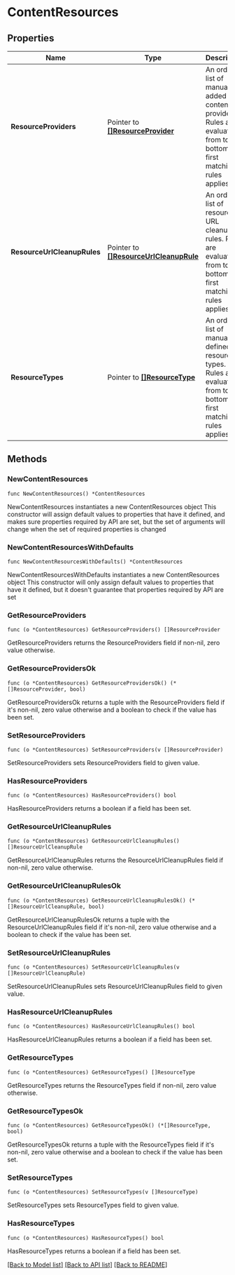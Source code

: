 # ContentResources

## Properties

Name | Type | Description | Notes
------------ | ------------- | ------------- | -------------
**ResourceProviders** | Pointer to [**[]ResourceProvider**](ResourceProvider.md) | An ordered list of manually added content providers.   Rules are evaluated from top to bottom; the first matching rules applies. | [optional] 
**ResourceUrlCleanupRules** | Pointer to [**[]ResourceUrlCleanupRule**](ResourceUrlCleanupRule.md) | An ordered list of resource URL cleanup rules.   Rules are evaluated from top to bottom; the first matching rules applies. | [optional] 
**ResourceTypes** | Pointer to [**[]ResourceType**](ResourceType.md) | An ordered list of manually defined resource types.   Rules are evaluated from top to bottom; the first matching rules applies. | [optional] 

## Methods

### NewContentResources

`func NewContentResources() *ContentResources`

NewContentResources instantiates a new ContentResources object
This constructor will assign default values to properties that have it defined,
and makes sure properties required by API are set, but the set of arguments
will change when the set of required properties is changed

### NewContentResourcesWithDefaults

`func NewContentResourcesWithDefaults() *ContentResources`

NewContentResourcesWithDefaults instantiates a new ContentResources object
This constructor will only assign default values to properties that have it defined,
but it doesn't guarantee that properties required by API are set

### GetResourceProviders

`func (o *ContentResources) GetResourceProviders() []ResourceProvider`

GetResourceProviders returns the ResourceProviders field if non-nil, zero value otherwise.

### GetResourceProvidersOk

`func (o *ContentResources) GetResourceProvidersOk() (*[]ResourceProvider, bool)`

GetResourceProvidersOk returns a tuple with the ResourceProviders field if it's non-nil, zero value otherwise
and a boolean to check if the value has been set.

### SetResourceProviders

`func (o *ContentResources) SetResourceProviders(v []ResourceProvider)`

SetResourceProviders sets ResourceProviders field to given value.

### HasResourceProviders

`func (o *ContentResources) HasResourceProviders() bool`

HasResourceProviders returns a boolean if a field has been set.

### GetResourceUrlCleanupRules

`func (o *ContentResources) GetResourceUrlCleanupRules() []ResourceUrlCleanupRule`

GetResourceUrlCleanupRules returns the ResourceUrlCleanupRules field if non-nil, zero value otherwise.

### GetResourceUrlCleanupRulesOk

`func (o *ContentResources) GetResourceUrlCleanupRulesOk() (*[]ResourceUrlCleanupRule, bool)`

GetResourceUrlCleanupRulesOk returns a tuple with the ResourceUrlCleanupRules field if it's non-nil, zero value otherwise
and a boolean to check if the value has been set.

### SetResourceUrlCleanupRules

`func (o *ContentResources) SetResourceUrlCleanupRules(v []ResourceUrlCleanupRule)`

SetResourceUrlCleanupRules sets ResourceUrlCleanupRules field to given value.

### HasResourceUrlCleanupRules

`func (o *ContentResources) HasResourceUrlCleanupRules() bool`

HasResourceUrlCleanupRules returns a boolean if a field has been set.

### GetResourceTypes

`func (o *ContentResources) GetResourceTypes() []ResourceType`

GetResourceTypes returns the ResourceTypes field if non-nil, zero value otherwise.

### GetResourceTypesOk

`func (o *ContentResources) GetResourceTypesOk() (*[]ResourceType, bool)`

GetResourceTypesOk returns a tuple with the ResourceTypes field if it's non-nil, zero value otherwise
and a boolean to check if the value has been set.

### SetResourceTypes

`func (o *ContentResources) SetResourceTypes(v []ResourceType)`

SetResourceTypes sets ResourceTypes field to given value.

### HasResourceTypes

`func (o *ContentResources) HasResourceTypes() bool`

HasResourceTypes returns a boolean if a field has been set.


[[Back to Model list]](../README.md#documentation-for-models) [[Back to API list]](../README.md#documentation-for-api-endpoints) [[Back to README]](../README.md)


